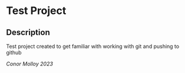 # Test Project

## Description

Test project created to get familiar with working with git and pushing to github


*Conor Molloy 2023*
